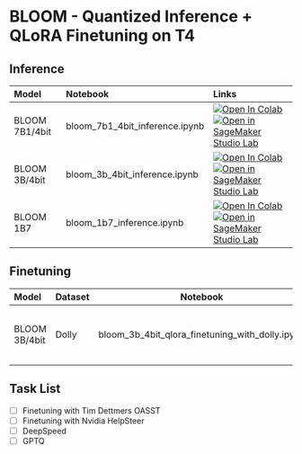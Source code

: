 # BLOOM - Quantized Inference + QLoRA Finetuning on T4

## Inference

| Model          | Notebook                       | Links |
|:---------------|:-------------------------------|:------|
| BLOOM 7B1/4bit | bloom_7b1_4bit_inference.ipynb | [![Open In Colab](https://colab.research.google.com/assets/colab-badge.svg)](https://colab.research.google.com/github/lwieske/bloom-and-qlora/blob/main/bloom_7b1_4bit_inference.ipynb)   [![Open in SageMaker Studio Lab](https://studiolab.sagemaker.aws/studiolab.svg)](https://studiolab.sagemaker.aws/import/github/lwieske/bloom-and-qlora/blob/main/bloom_7b1_4bit_inference.ipynb) |
| BLOOM 3B/4bit  | bloom_3b_4bit_inference.ipynb  | [![Open In Colab](https://colab.research.google.com/assets/colab-badge.svg)](https://colab.research.google.com/github/lwieske/bloom-and-qlora/blob/main/bloom_3b_4bit_inference.ipynb)   [![Open in SageMaker Studio Lab](https://studiolab.sagemaker.aws/studiolab.svg)](https://studiolab.sagemaker.aws/import/github/lwieske/bloom-and-qlora/blob/main/bloom_3b_4bit_inference.ipynb) |
| BLOOM 1B7      | bloom_1b7_inference.ipynb      | [![Open In Colab](https://colab.research.google.com/assets/colab-badge.svg)](https://colab.research.google.com/github/lwieske/bloom-and-qlora/blob/main/bloom_1b7_inference.ipynb)   [![Open in SageMaker Studio Lab](https://studiolab.sagemaker.aws/studiolab.svg)](https://studiolab.sagemaker.aws/import/github/lwieske/bloom-and-qlora/blob/main/bloom_1b7_inference.ipynb) |

## Finetuning

| Model          | Dataset | Notebook                                         | Links |
|:---------------|:--------|--------------------------------------------------|:------|
| BLOOM 3B/4bit  | Dolly   | bloom_3b_4bit_qlora_finetuning_with_dolly.ipynb | [![Open In Colab](https://colab.research.google.com/assets/colab-badge.svg)](https://colab.research.google.com/github/lwieske/bloom-and-qlora/blob/main/bloom_3b_4bit_qlora_finetuning_with_dolly.ipynb)   [![Open in SageMaker Studio Lab](https://studiolab.sagemaker.aws/studiolab.svg)](https://studiolab.sagemaker.aws/import/github/lwieske/bloom-and-qlora/blob/main/bloom_3b_4bit_qlora_finetuning_with_dolly.ipynb) |

## Task List

- [ ] Finetuning with Tim Dettmers OASST
- [ ] Finetuning with Nvidia HelpSteer
- [ ] DeepSpeed
- [ ] GPTQ
